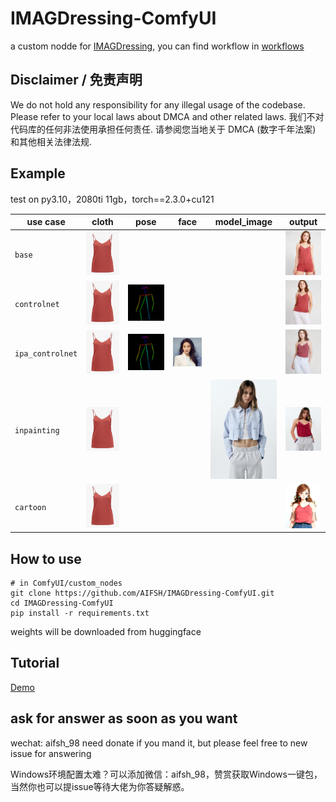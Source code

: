 # IMAGDressing-ComfyUI
a custom nodde for [IMAGDressing](https://github.com/muzishen/IMAGDressing), you can find workflow in [workflows](./workflows/)

## Disclaimer / 免责声明
We do not hold any responsibility for any illegal usage of the codebase. Please refer to your local laws about DMCA and other related laws. 我们不对代码库的任何非法使用承担任何责任. 请参阅您当地关于 DMCA (数字千年法案) 和其他相关法律法规.
## Example
test on py3.10，2080ti 11gb，torch==2.3.0+cu121

use case | cloth | pose | face | model_image | output 
----- | ---- | ---- | ---- | ---- | ----
`base` | ![](./workflows/img/cloth.jpg) | | | | ![](./workflows/img/ComfyUI_temp_imnoj_00001_.png)
`controlnet` | ![](./workflows/img/cloth.jpg) | ![](./workflows/img/pose.jpg) | | | ![](./workflows/img/ComfyUI_temp_imnoj_00002_.png)
`ipa_controlnet` | ![](./workflows/img/cloth.jpg) | ![](./workflows/img/pose.jpg) | ![](./workflows/img/face.jpg) | | ![](./workflows/img/ComfyUI_temp_imnoj_00003_.png)
`inpainting` | ![](./workflows/img/cloth.jpg) | | |   ![](./workflows/img/model.jpg) | ![](./workflows/img/ComfyUI_temp_zyxcr_00001_.png)
`cartoon` | ![](./workflows/img/cloth.jpg) | | |  | ![](./workflows/img/ComfyUI_temp_zyxcr_00002_.png)

## How to use
```
# in ComfyUI/custom_nodes
git clone https://github.com/AIFSH/IMAGDressing-ComfyUI.git
cd IMAGDressing-ComfyUI
pip install -r requirements.txt
```
weights will be downloaded from huggingface
## Tutorial
[Demo](https://www.bilibili.com/video/BV1Jb421J754)

## ask for answer as soon as you want
wechat: aifsh_98
need donate if you mand it,
but please feel free to new issue for answering

Windows环境配置太难？可以添加微信：aifsh_98，赞赏获取Windows一键包，当然你也可以提issue等待大佬为你答疑解惑。
